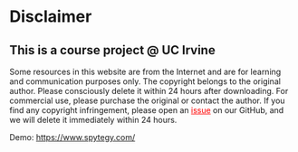 # Disclaimer
## This is a course project @ UC Irvine
Some resources in this website are from the Internet and are for learning and communication purposes only. The copyright belongs to the original author. Please consciously delete it within 24 hours after downloading. For commercial use, please purchase the original or contact the author. If you find any copyright infringement, please open an <a href="https://github.com/glambertjay/spytegy/issues" style="color: red;">issue</a> on our GitHub, and we will delete it immediately within 24 hours.

Demo: https://www.spytegy.com/